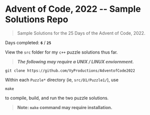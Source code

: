 # Advent of Code, 2022 -- Sample Solutions Repo
> Sample Solutions for the 25 Days of the Advent of Code, 2022.

Days completed: **`6`** / **`25`**

View the `src` folder for my `c++` puzzle solutions thus far.

> ***The following may require a UNIX / LINUX enviornment.***

```
git clone https://github.com/VyProductions/AdventofCode2022
```

Within each `Puzzle*` directory (ie, `src/D1/Puzzle1/`), use
```
make
```
to compile, build, and run the two puzzle solutions.

> **Note: `make` command may require installation.**
